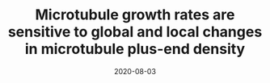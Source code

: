 ---
title: "Microtubule growth rates are sensitive to global and local changes in microtubule plus-end density"
collection: publications
category: manuscripts
permalink: /publication/geisterfer_et_al_2020
excerpt: 'I worked on this project as an undergrad, and this paper was the culmination of a collaboration with Dr. Zach Geisterfer. The microtubule cytoskeleton plays critically important roles in numerous cellular functions in eukaryotes, and it does so across a functionally diverse and morphologically disparate range of cell types. Thus, the cytoskeleton must scale and change in accordance with cell size, geometry and function. Despite this variance in size and shape, microtubules assemble to steady state in mass, suggesting some negative feedback that limits the extent of assembly. Here, we used microscopy and computational modeling to reveal a significant negative correlation between microtubule plus-end density and microtubule growth rates.'
date: 2020-08-03
venue: 'Current Biology'
paperurl: 'http://dzhu8.github.io/files/Geisterfer_et_al_2020.pdf'
citation: 'Geisterfer, Z.M., Zhu, D.Y., Mitchison, T.J., Oakey, J., Gatlin, J.C. (2020). &quot;Microtubule growth rates are sensitive to global and local changes in microtubule plus-end density.&quot; <i>Current Biology</i>. 30(15).'
---